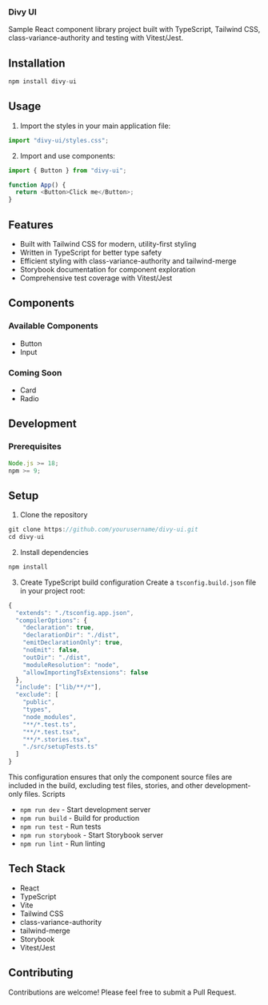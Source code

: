 ### Divy UI

Sample React component library project built with TypeScript, Tailwind CSS, class-variance-authority and testing with Vitest/Jest.

## Installation

```js
npm install divy-ui

```

## Usage

1. Import the styles in your main application file:

```js
import "divy-ui/styles.css";
```

2. Import and use components:

```js
import { Button } from "divy-ui";

function App() {
  return <Button>Click me</Button>;
}
```

## Features

- Built with Tailwind CSS for modern, utility-first styling
- Written in TypeScript for better type safety
- Efficient styling with class-variance-authority and tailwind-merge
- Storybook documentation for component exploration
- Comprehensive test coverage with Vitest/Jest

## Components

### Available Components

- Button
- Input

### Coming Soon

- Card
- Radio

## Development

### Prerequisites

```js
Node.js >= 18;
npm >= 9;
```

## Setup

1. Clone the repository

```js
git clone https://github.com/yourusername/divy-ui.git
cd divy-ui

```

2. Install dependencies

```js
npm install

```

3. Create TypeScript build configuration
   Create a `tsconfig.build.json` file in your project root:

```js
{
  "extends": "./tsconfig.app.json",
  "compilerOptions": {
    "declaration": true,
    "declarationDir": "./dist",
    "emitDeclarationOnly": true,
    "noEmit": false,
    "outDir": "./dist",
    "moduleResolution": "node",
    "allowImportingTsExtensions": false
  },
  "include": ["lib/**/*"],
  "exclude": [
    "public",
    "types",
    "node_modules",
    "**/*.test.ts",
    "**/*.test.tsx",
    "**/*.stories.tsx",
    "./src/setupTests.ts"
  ]
}

```

This configuration ensures that only the component source files are included in the build, excluding test files, stories, and other development-only files.
Scripts

- `npm run dev` - Start development server
- `npm run build` - Build for production
- `npm run test` - Run tests
- `npm run storybook` - Start Storybook server
- `npm run lint` - Run linting

## Tech Stack

- React
- TypeScript
- Vite
- Tailwind CSS
- class-variance-authority
- tailwind-merge
- Storybook
- Vitest/Jest

## Contributing

Contributions are welcome! Please feel free to submit a Pull Request.

